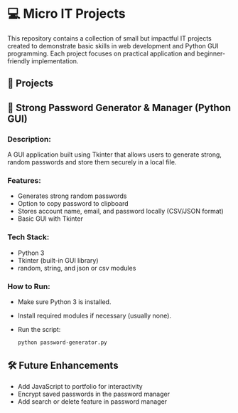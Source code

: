 # 💻 Micro IT Projects 

This repository contains a collection of small but impactful IT projects created to demonstrate basic skills in web development and Python GUI programming. Each project focuses on practical application and beginner-friendly implementation.

## 📁 Projects

## 🔐 Strong Password Generator & Manager (Python GUI)

### Description:
A GUI application built using Tkinter that allows users to generate strong, random passwords and store them securely in a local file.

### Features:

- Generates strong random passwords
- Option to copy password to clipboard
- Stores account name, email, and password locally (CSV/JSON format)
- Basic GUI with Tkinter

### Tech Stack:

- Python 3
- Tkinter (built-in GUI library)
- random, string, and json or csv modules

### How to Run:

- Make sure Python 3 is installed.
- Install required modules if necessary (usually none).
- Run the script:

   ```bash
   python password-generator.py

## 🛠 Future Enhancements
- Add JavaScript to portfolio for interactivity
- Encrypt saved passwords in the password manager
- Add search or delete feature in password manager

